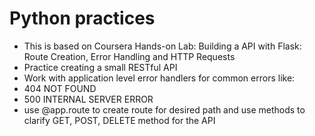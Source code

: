 # Python practices 

- This is based on Coursera Hands-on Lab: Building a API with Flask: Route Creation, Error Handling and HTTP Requests
- Practice creating a small RESTful API
- Work with application level error handlers for common errors like:
 - 404 NOT FOUND
 - 500 INTERNAL SERVER ERROR
- use @app.route to create route for desired path and use methods to clarify GET, POST, DELETE method for the API